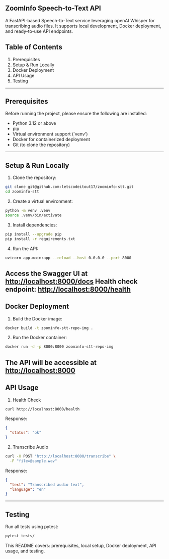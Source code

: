 ## ZoomInfo Speech-to-Text API

A FastAPI-based Speech-to-Text service leveraging openAI Whisper for transcribing audio files. It supports local development, Docker deployment, and ready-to-use API endpoints.

## Table of Contents

1. Prerequisites
2. Setup & Run Locally
3. Docker Deployment
4. API Usage
5. Testing 
---

## Prerequisites

Before running the project, please ensure the following are installed:

* Python 3.12 or above
* pip
* Virtual environment support ('venv')
* Docker for containerized deployment
* Git (to clone the repository)

---

## Setup & Run Locally

1. Clone the repository:

```bash
git clone git@github.com:letscodeitout17/zoominfo-stt.git
cd zoominfo-stt
```
2. Create a virtual environment:

```bash
python -m venv .venv
source .venv/bin/activate 
```

3. Install dependencies:

```bash
pip install --upgrade pip
pip install -r requirements.txt
```

4. Run the API:

```bash
uvicorn app.main:app --reload --host 0.0.0.0 --port 8000
```
Access the **Swagger UI** at [http://localhost:8000/docs](http://localhost:8000/docs)
Health check endpoint: [http://localhost:8000/health](http://localhost:8000/health)
---

## Docker Deployment

1. Build the Docker image:

```bash
docker build -t zoominfo-stt-repo-img .
```

2. Run the Docker container:

```bash
docker run -d -p 8000:8000 zoominfo-stt-repo-img
```
The API will be accessible at [http://localhost:8000](http://localhost:8000)
---

## API Usage

1. Health Check

```bash
curl http://localhost:8000/health
```

Response:

```json
{
  "status": "ok"
}
```

2. Transcribe Audio

```bash
curl -X POST "http://localhost:8000/transcribe" \
  -F "file=@sample.wav"
```

Response:

```json
{
  "text": "Transcribed audio text",
  "language": "en"
}
```
---

## Testing

Run all tests using pytest:

```bash
pytest tests/
```

This README covers: prerequisites, local setup, Docker deployment, API usage, and testing.
